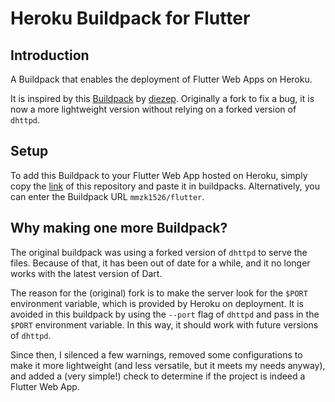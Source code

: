 # Heroku Buildpack for Flutter

## Introduction

A Buildpack that enables the deployment of Flutter Web Apps on Heroku.

It is inspired by this [Buildpack](https://github.com/diezep/heroku-buildpack-flutter) by [diezep](https://github.com/diezep). Originally a fork to fix a bug, it is now a more lightweight version without relying on a forked version of `dhttpd`.

## Setup

To add this Buildpack to your Flutter Web App hosted on Heroku, simply copy the [link](https://github.com/MMZK1526/flutter-heroku-buildpack) of this repository and paste it in buildpacks. Alternatively, you can enter the Buildpack URL `mmzk1526/flutter`.

## Why making one more Buildpack?

The original buildpack was using a forked version of `dhttpd` to serve the files. Because of that, it has been out of date for a while, and it no longer works with the latest version of Dart.

The reason for the (original) fork is to make the server look for the `$PORT` environment variable, which is provided by Heroku on deployment. It is avoided in this buildpack by using the `--port` flag of `dhttpd` and pass in the `$PORT` environment variable. In this way, it should work with future versions of `dhttpd`.

Since then, I silenced a few warnings, removed some configurations to make it more lightweight (and less versatile, but it meets my needs anyway), and added a (very simple!) check to determine if the project is indeed a Flutter Web App.
